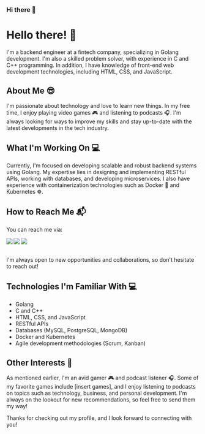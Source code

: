 ### Hi there 👋

<!--
**fahimimam/fahimimam** is a ✨ _special_ ✨ repository because its `README.md` (this file) appears on your GitHub profile.

Here are some ideas to get you started:

- 🔭 I’m currently working on ...
- 🌱 I’m currently learning ...
- 👯 I’m looking to collaborate on ...
- 🤔 I’m looking for help with ...
- 💬 Ask me about ...
- 📫 How to reach me: ...
- 😄 Pronouns: ...
- ⚡ Fun fact: ...
-->
<!-- Hey there, I'm Fahim! 👋

👨‍💻 I’m currently working as a backend developer with a passion for developing elegant and efficient solutions to complex problems. I specialize in GoLang and have experience working in a Fintech company. In addition to GoLang, I have experience with web development technologies such as JavaScript, HTML, CSS, Express.js and Node.js.

🌱 I'm currently learning more about microservices and distributed systems to broaden my skill set and take on more challenging projects.

👯 I’m looking to collaborate on open-source projects related to finance, or projects that aim to solve challenging real-world problems using technology.

💬 Ask me about my experience working in the Fintech industry, or any programming-related questions! I'm always happy to help and share knowledge.

📫 How to reach me:

[![LinkedIn](https://img.shields.io/badge/-Fahim_Imam-blue?style=flat-square&logo=Linkedin&logoColor=white&link=https://www.linkedin.com/in/kazi-fahim-imam-0027081a1/)](https://www.linkedin.com/in/kazi-fahim-imam-0027081a1/)

![Email](https://img.shields.io/badge/-fahimimam026%40gmail.com-red?style=flat-square&logo=gmail&logoColor=white&link=mailto:fahimimam026@gmail.com)

[![Facebook](https://img.shields.io/badge/-Fahim_Imam-blue?style=flat-square&logo=facebook&logoColor=white&link=https://www.facebook.com/fahim.imam.75)](https://www.facebook.com/fahim.imam.75)



😄 Pronouns: he/him

⚡ Fun fact: I am also an avid gamer, like to read books, and enjoy exploring new places and experiences in my free time.
-->

# Hello there! 👋

I'm a backend engineer at a fintech company, specializing in Golang development. I'm also a skilled problem solver, with experience in C and C++ programming. In addition, I have knowledge of front-end web development technologies, including HTML, CSS, and JavaScript.

## About Me 😎

I'm passionate about technology and love to learn new things. In my free time, I enjoy playing video games 🎮 and listening to podcasts 🎧. I'm always looking for ways to improve my skills and stay up-to-date with the latest developments in the tech industry.

## What I'm Working On 💻

Currently, I'm focused on developing scalable and robust backend systems using Golang. My expertise lies in designing and implementing RESTful APIs, working with databases, and developing microservices. I also have experience with containerization technologies such as Docker 🐳 and Kubernetes ☸️.

## How to Reach Me 📬

You can reach me via:

<a href="mailto:fahimimam026@example.com"><img align="left" src="https://img.shields.io/badge/Email-D14836?style=for-the-badge&logo=gmail&logoColor=white"></a>

<a href="https://www.linkedin.com/in/kazi-fahim-imam-0027081a1"><img align="left" src="https://img.shields.io/badge/LinkedIn-0077B5?style=for-the-badge&logo=linkedin&logoColor=white"></a>

<a href="https://github.com/fahimimam"><img align="left" src="https://img.shields.io/badge/GitHub-100000?style=for-the-badge&logo=github&logoColor=white"></a>

<br/><br/>

I'm always open to new opportunities and collaborations, so don't hesitate to reach out!

## Technologies I'm Familiar With 💻

* Golang
* C and C++
* HTML, CSS, and JavaScript
* RESTful APIs
* Databases (MySQL, PostgreSQL, MongoDB)
* Docker and Kubernetes
* Agile development methodologies (Scrum, Kanban)

## Other Interests 🌟

As mentioned earlier, I'm an avid gamer 🎮 and podcast listener 🎧. Some of my favorite games include [insert games], and I enjoy listening to podcasts on topics such as technology, business, and personal development. I'm always on the lookout for new recommendations, so feel free to send them my way!

Thanks for checking out my profile, and I look forward to connecting with you!


